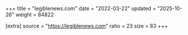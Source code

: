 +++
title = "legiblenews.com"
date = "2022-03-22"
updated = "2025-10-26"
weight = 84822

[extra]
source = "https://legiblenews.com"
ratio = 23
size = 83
+++
